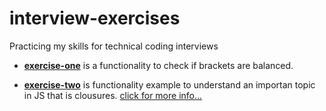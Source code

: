 # interview-exercises
Practicing my skills for technical coding interviews

- **[exercise-one](https://github.com/Gabriel06241/interview-exercises/blob/main/exercise-one/bracketsBalanced.js)** is a functionality to check if brackets are balanced.

- **[exercise-two](https://github.com/Gabriel06241/interview-exercises/blob/main/exercise-two/moneyBox.js)** is functionality example to understand an importan topic in JS that is clousures. [click for more info...](https://developer.mozilla.org/es/docs/Web/JavaScript/Closures)